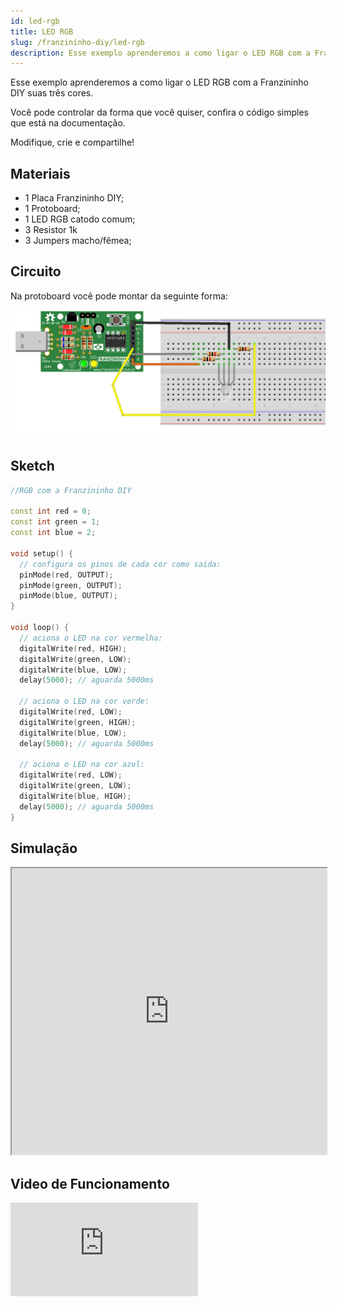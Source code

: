```yaml
---
id: led-rgb
title: LED RGB
slug: /franzininho-diy/led-rgb
description: Esse exemplo aprenderemos a como ligar o LED RGB com a Franzininho DIY suas três cores
---
```


Esse exemplo aprenderemos a como ligar o LED RGB com a Franzininho DIY suas três cores.

Você pode controlar da forma que você quiser, confira o código simples que está na documentação.

Modifique, crie e compartilhe!

## Materiais

- 1 Placa Franzininho DIY;
- 1 Protoboard;
- 1 LED RGB catodo comum;
- 3 Resistor 1k
- 3 Jumpers macho/fêmea;

## Circuito

Na protoboard você pode montar da seguinte forma:

![Circuito](img/LED-rgb/rbg.png)

## Sketch

```cpp
//RGB com a Franzininho DIY

const int red = 0; 
const int green = 1; 
const int blue = 2; 

void setup() {
  // configura os pinos de cada cor como saída:
  pinMode(red, OUTPUT);
  pinMode(green, OUTPUT);
  pinMode(blue, OUTPUT);
}

void loop() {
  // aciona o LED na cor vermelha:
  digitalWrite(red, HIGH);
  digitalWrite(green, LOW);
  digitalWrite(blue, LOW);
  delay(5000); // aguarda 5000ms 
  
  // aciona o LED na cor verde:
  digitalWrite(red, LOW);
  digitalWrite(green, HIGH);
  digitalWrite(blue, LOW);
  delay(5000); // aguarda 5000ms 

  // aciona o LED na cor azul:
  digitalWrite(red, LOW);
  digitalWrite(green, LOW);
  digitalWrite(blue, HIGH);
  delay(5000); // aguarda 5000ms 
}
```

## Simulação

<iframe width="100%" height="458px" src="https://wokwi.com/arduino/projects/311375002746225216?view=diagram"></iframe>

## Video de Funcionamento

<iframe   src="https://www.youtube.com/embed/qdJ21Qu36S0" title="YouTube video player" frameborder="0" allow="accelerometer; autoplay; clipboard-write; encrypted-media; gyroscope; picture-in-picture" allowfullscreen></iframe>
